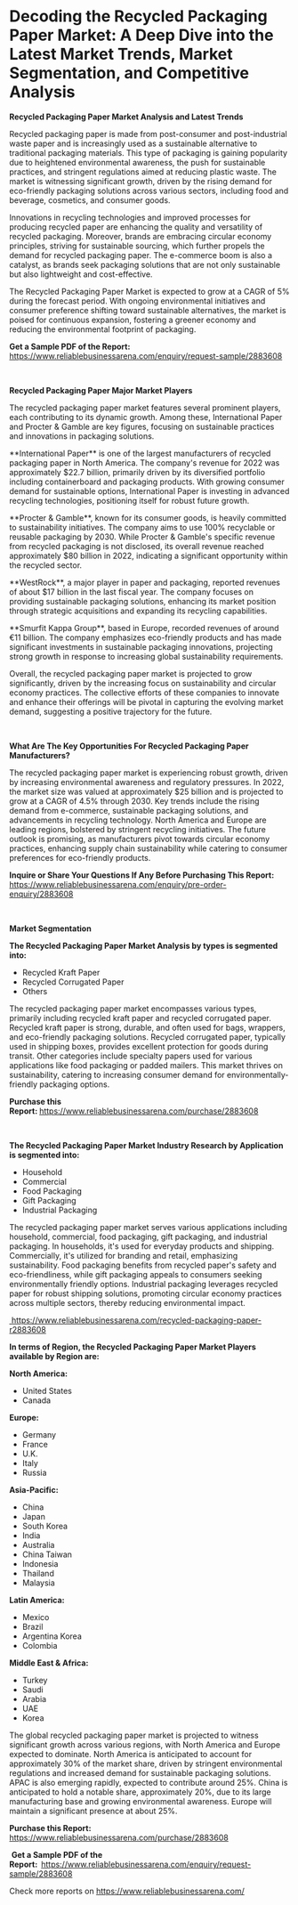 <p><h1>Decoding the Recycled Packaging Paper Market: A Deep Dive into the Latest Market Trends, Market Segmentation, and Competitive Analysis</h1></p><p><strong>Recycled Packaging Paper Market Analysis and Latest Trends</strong></p>
<p><p>Recycled packaging paper is made from post-consumer and post-industrial waste paper and is increasingly used as a sustainable alternative to traditional packaging materials. This type of packaging is gaining popularity due to heightened environmental awareness, the push for sustainable practices, and stringent regulations aimed at reducing plastic waste. The market is witnessing significant growth, driven by the rising demand for eco-friendly packaging solutions across various sectors, including food and beverage, cosmetics, and consumer goods.</p><p>Innovations in recycling technologies and improved processes for producing recycled paper are enhancing the quality and versatility of recycled packaging. Moreover, brands are embracing circular economy principles, striving for sustainable sourcing, which further propels the demand for recycled packaging paper. The e-commerce boom is also a catalyst, as brands seek packaging solutions that are not only sustainable but also lightweight and cost-effective.</p><p>The Recycled Packaging Paper Market is expected to grow at a CAGR of 5% during the forecast period. With ongoing environmental initiatives and consumer preference shifting toward sustainable alternatives, the market is poised for continuous expansion, fostering a greener economy and reducing the environmental footprint of packaging.</p></p>
<p><strong>Get a Sample PDF of the Report:&nbsp;</strong> <a href="https://www.reliablebusinessarena.com/enquiry/request-sample/2883608?utm_campaign=3042&utm_medium=2&utm_source=Github&utm_content=ia&utm_term=13032025&utm_id=recycled-packaging-paper">https://www.reliablebusinessarena.com/enquiry/request-sample/2883608</a></p>
<p>&nbsp;</p>
<p><strong>Recycled Packaging Paper Major Market Players</strong></p>
<p><p>The recycled packaging paper market features several prominent players, each contributing to its dynamic growth. Among these, International Paper and Procter & Gamble are key figures, focusing on sustainable practices and innovations in packaging solutions.</p><p>**International Paper** is one of the largest manufacturers of recycled packaging paper in North America. The company's revenue for 2022 was approximately $22.7 billion, primarily driven by its diversified portfolio including containerboard and packaging products. With growing consumer demand for sustainable options, International Paper is investing in advanced recycling technologies, positioning itself for robust future growth.</p><p>**Procter & Gamble**, known for its consumer goods, is heavily committed to sustainability initiatives. The company aims to use 100% recyclable or reusable packaging by 2030. While Procter & Gamble's specific revenue from recycled packaging is not disclosed, its overall revenue reached approximately $80 billion in 2022, indicating a significant opportunity within the recycled sector.</p><p>**WestRock**, a major player in paper and packaging, reported revenues of about $17 billion in the last fiscal year. The company focuses on providing sustainable packaging solutions, enhancing its market position through strategic acquisitions and expanding its recycling capabilities.</p><p>**Smurfit Kappa Group**, based in Europe, recorded revenues of around €11 billion. The company emphasizes eco-friendly products and has made significant investments in sustainable packaging innovations, projecting strong growth in response to increasing global sustainability requirements.</p><p>Overall, the recycled packaging paper market is projected to grow significantly, driven by the increasing focus on sustainability and circular economy practices. The collective efforts of these companies to innovate and enhance their offerings will be pivotal in capturing the evolving market demand, suggesting a positive trajectory for the future.</p></p>
<p>&nbsp;</p>
<p><strong>What Are The Key Opportunities For Recycled Packaging Paper Manufacturers?</strong></p>
<p><p>The recycled packaging paper market is experiencing robust growth, driven by increasing environmental awareness and regulatory pressures. In 2022, the market size was valued at approximately $25 billion and is projected to grow at a CAGR of 4.5% through 2030. Key trends include the rising demand from e-commerce, sustainable packaging solutions, and advancements in recycling technology. North America and Europe are leading regions, bolstered by stringent recycling initiatives. The future outlook is promising, as manufacturers pivot towards circular economy practices, enhancing supply chain sustainability while catering to consumer preferences for eco-friendly products.</p></p>
<p><strong>Inquire or Share Your Questions If Any Before Purchasing This Report:</strong> <a href="https://www.reliablebusinessarena.com/enquiry/pre-order-enquiry/2883608?utm_campaign=3042&utm_medium=2&utm_source=Github&utm_content=ia&utm_term=13032025&utm_id=recycled-packaging-paper">https://www.reliablebusinessarena.com/enquiry/pre-order-enquiry/2883608</a></p>
<p>&nbsp;</p>
<p><strong>Market Segmentation</strong></p>
<p><strong>The Recycled Packaging Paper Market Analysis by types is segmented into:</strong></p>
<p><ul><li>Recycled Kraft Paper</li><li>Recycled Corrugated Paper</li><li>Others</li></ul></p>
<p><p>The recycled packaging paper market encompasses various types, primarily including recycled kraft paper and recycled corrugated paper. Recycled kraft paper is strong, durable, and often used for bags, wrappers, and eco-friendly packaging solutions. Recycled corrugated paper, typically used in shipping boxes, provides excellent protection for goods during transit. Other categories include specialty papers used for various applications like food packaging or padded mailers. This market thrives on sustainability, catering to increasing consumer demand for environmentally-friendly packaging options.</p></p>
<p><strong>Purchase this Report:&nbsp;</strong><a href="https://www.reliablebusinessarena.com/purchase/2883608?utm_campaign=3042&utm_medium=2&utm_source=Github&utm_content=ia&utm_term=13032025&utm_id=recycled-packaging-paper">https://www.reliablebusinessarena.com/purchase/2883608</a></p>
<p>&nbsp;</p>
<p><strong>The Recycled Packaging Paper Market Industry Research by Application is segmented into:</strong></p>
<p><ul><li>Household</li><li>Commercial</li><li>Food Packaging</li><li>Gift Packaging</li><li>Industrial Packaging</li></ul></p>
<p><p>The recycled packaging paper market serves various applications including household, commercial, food packaging, gift packaging, and industrial packaging. In households, it's used for everyday products and shipping. Commercially, it's utilized for branding and retail, emphasizing sustainability. Food packaging benefits from recycled paper's safety and eco-friendliness, while gift packaging appeals to consumers seeking environmentally friendly options. Industrial packaging leverages recycled paper for robust shipping solutions, promoting circular economy practices across multiple sectors, thereby reducing environmental impact.</p></p>
<p><a href="https://www.reliablebusinessarena.com/recycled-packaging-paper-r2883608?utm_campaign=3042&utm_medium=2&utm_source=Github&utm_content=ia&utm_term=13032025&utm_id=recycled-packaging-paper">&nbsp;https://www.reliablebusinessarena.com/recycled-packaging-paper-r2883608</a></p>
<p><strong>In terms of Region, the Recycled Packaging Paper Market Players available by Region are:</strong></p>
<p>
    <p> <strong> North America: </strong>
        <ul>
            <li>United States</li>
            <li>Canada</li>
        </ul>
        </p> 
    <p> <strong> Europe: </strong>
        <ul>
            <li>Germany</li>
            <li>France</li>
            <li>U.K.</li>
            <li>Italy</li>
            <li>Russia</li>
        </ul>
        </p> 
    <p> <strong> Asia-Pacific: </strong>
        <ul>
            <li>China</li>
            <li>Japan</li>
            <li>South Korea</li>
            <li>India</li>
            <li>Australia</li>
            <li>China Taiwan</li>
            <li>Indonesia</li>
            <li>Thailand</li>
            <li>Malaysia</li>
        </ul>
        </p> 
    <p> <strong> Latin America: </strong>
        <ul>
            <li>Mexico</li>
            <li>Brazil</li>
            <li>Argentina Korea</li>
            <li>Colombia</li>
        </ul>
        </p> 
    <p> <strong> Middle East & Africa: </strong>
        <ul>
            <li>Turkey</li>
            <li>Saudi</li>
            <li>Arabia</li>
            <li>UAE</li>
            <li>Korea</li>
        </ul>
    </p>
    </p>
<p><p>The global recycled packaging paper market is projected to witness significant growth across various regions, with North America and Europe expected to dominate. North America is anticipated to account for approximately 30% of the market share, driven by stringent environmental regulations and increased demand for sustainable packaging solutions. APAC is also emerging rapidly, expected to contribute around 25%. China is anticipated to hold a notable share, approximately 20%, due to its large manufacturing base and growing environmental awareness. Europe will maintain a significant presence at about 25%.</p></p>
<p><strong>Purchase this Report: </strong><a href="https://www.reliablebusinessarena.com/purchase/2883608?utm_campaign=3042&utm_medium=2&utm_source=Github&utm_content=ia&utm_term=13032025&utm_id=recycled-packaging-paper">https://www.reliablebusinessarena.com/purchase/2883608</a></p>
<p>&nbsp;<strong>Get a Sample PDF of the Report:&nbsp;&nbsp;</strong><a href="https://www.reliablebusinessarena.com/enquiry/request-sample/2883608?utm_campaign=3042&utm_medium=2&utm_source=Github&utm_content=ia&utm_term=13032025&utm_id=recycled-packaging-paper">https://www.reliablebusinessarena.com/enquiry/request-sample/2883608</a></p>
<p><strong></strong></p>
<p>Check more reports on <a href="https://www.reliablebusinessarena.com/?utm_campaign=3042&utm_medium=2&utm_source=Github&utm_content=ia&utm_term=13032025&utm_id=recycled-packaging-paper">https://www.reliablebusinessarena.com/</a></p>